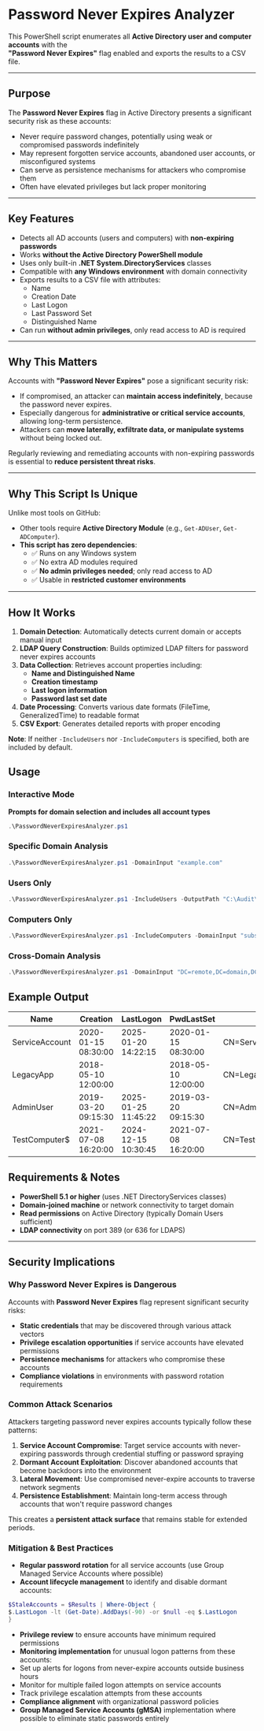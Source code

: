 # Password Never Expires Analyzer


This PowerShell script enumerates all **Active Directory user and computer accounts** with the  
**"Password Never Expires"** flag enabled and exports the results to a CSV file.

---
## Purpose
The **Password Never Expires** flag in Active Directory presents a significant security risk as these accounts:
- Never require password changes, potentially using weak or compromised passwords indefinitely
- May represent forgotten service accounts, abandoned user accounts, or misconfigured systems
- Can serve as persistence mechanisms for attackers who compromise them
- Often have elevated privileges but lack proper monitoring
---

##  Key Features
-  Detects all AD accounts (users and computers) with **non-expiring passwords**  
-  Works **without the Active Directory PowerShell module** 
-  Uses only built-in **.NET System.DirectoryServices** classes 
-  Compatible with **any Windows environment** with domain connectivity  
-  Exports results to a CSV file with attributes:
   - Name  
   - Creation Date  
   - Last Logon  
   - Last Password Set  
   - Distinguished Name  
-  Can run **without admin privileges**, only read access to AD is required  

---

## Why This Matters

Accounts with **"Password Never Expires"** pose a significant security risk:  

- If compromised, an attacker can **maintain access indefinitely**, because the password never expires.  
- Especially dangerous for **administrative or critical service accounts**, allowing long-term persistence.  
- Attackers can **move laterally, exfiltrate data, or manipulate systems** without being locked out.  

Regularly reviewing and remediating accounts with non-expiring passwords is essential to **reduce persistent threat risks**.

---

##  Why This Script Is Unique
Unlike most tools on GitHub:  
- Other tools require **Active Directory Module** (e.g., `Get-ADUser`, `Get-ADComputer`).  
- **This script has zero dependencies**:  
  - ✅ Runs on any Windows system  
  - ✅ No extra AD modules required  
  - ✅ **No admin privileges needed**; only read access to AD  
  - ✅ Usable in **restricted customer environments**  

---


## How It Works
1. **Domain Detection**: Automatically detects current domain or accepts manual input
2. **LDAP Query Construction**: Builds optimized LDAP filters for password never expires accounts
3. **Data Collection**: Retrieves account properties including:
   - **Name and Distinguished Name**
   - **Creation timestamp**
   - **Last logon information**
   - **Password last set date**
4. **Date Processing**: Converts various date formats (FileTime, GeneralizedTime) to readable format
5. **CSV Export**: Generates detailed reports with proper encoding


**Note**: If neither `-IncludeUsers` nor `-IncludeComputers` is specified, both are included by default.

## Usage

### Interactive Mode 
**Prompts for domain selection and includes all account types**
```powershell
.\PasswordNeverExpiresAnalyzer.ps1
```


### Specific Domain Analysis
```powershell
.\PasswordNeverExpiresAnalyzer.ps1 -DomainInput "example.com"
```
### Users Only

```powershell
.\PasswordNeverExpiresAnalyzer.ps1 -IncludeUsers -OutputPath "C:\Audit\UsersNeverExpire.csv"
```
### Computers Only

```powershell
.\PasswordNeverExpiresAnalyzer.ps1 -IncludeComputers -DomainInput "subsidiary.company.com"
```

### Cross-Domain Analysis
```powershell
.\PasswordNeverExpiresAnalyzer.ps1 -DomainInput "DC=remote,DC=domain,DC=com" -IncludeUsers
```
## Example Output

| Name | Creation | LastLogon | PwdLastSet | DistinguishedName |
|------|----------|-----------|------------|-------------------|
| ServiceAccount | 2020-01-15 08:30:00 | 2025-01-20 14:22:15 | 2020-01-15 08:30:00 | CN=ServiceAccount,OU=Service_Accounts,DC=company,DC=com |
| LegacyApp | 2018-05-10 12:00:00 | | 2018-05-10 12:00:00 | CN=LegacyApp,OU=Applications,DC=company,DC=com |
| AdminUser | 2019-03-20 09:15:30 | 2025-01-25 11:45:22 | 2019-03-20 09:15:30 | CN=AdminUser,OU=Administrators,DC=company,DC=com |
| TestComputer$ | 2021-07-08 16:20:00 | 2024-12-15 10:30:45 | 2021-07-08 16:20:00 | CN=TestComputer,OU=Workstations,DC=company,DC=com |



## Requirements & Notes
- **PowerShell 5.1 or higher** (uses .NET DirectoryServices classes)
- **Domain-joined machine** or network connectivity to target domain
- **Read permissions** on Active Directory (typically Domain Users sufficient)
- **LDAP connectivity** on port 389 (or 636 for LDAPS)


---

## Security Implications

### Why Password Never Expires is Dangerous
Accounts with **Password Never Expires** flag represent significant security risks:
- **Static credentials** that may be discovered through various attack vectors
- **Privilege escalation opportunities** if service accounts have elevated permissions
- **Persistence mechanisms** for attackers who compromise these accounts
- **Compliance violations** in environments with password rotation requirements

### Common Attack Scenarios
Attackers targeting password never expires accounts typically follow these patterns:
1. **Service Account Compromise**: Target service accounts with never-expiring passwords through credential stuffing or password spraying
2. **Dormant Account Exploitation**: Discover abandoned accounts that become backdoors into the environment
3. **Lateral Movement**: Use compromised never-expire accounts to traverse network segments
4. **Persistence Establishment**: Maintain long-term access through accounts that won't require password changes

This creates a **persistent attack surface** that remains stable for extended periods.

### Mitigation & Best Practices
- **Regular password rotation** for all service accounts (use Group Managed Service Accounts where possible)
- **Account lifecycle management** to identify and disable dormant accounts:
```powershell
$StaleAccounts = $Results | Where-Object {
$.LastLogon -lt (Get-Date).AddDays(-90) -or $null -eq $.LastLogon
}
```
- **Privilege review** to ensure accounts have minimum required permissions
- **Monitoring implementation** for unusual logon patterns from these accounts:
- Set up alerts for logons from never-expire accounts outside business hours
- Monitor for multiple failed logon attempts on service accounts
- Track privilege escalation attempts from these accounts
- **Compliance alignment** with organizational password policies
- **Group Managed Service Accounts (gMSA)** implementation where possible to eliminate static passwords entirely